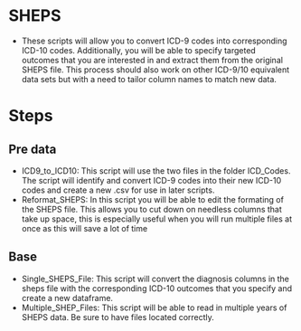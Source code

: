 # SHEPS
- These scripts will allow you to convert ICD-9 codes into corresponding ICD-10 codes. Additionally, you will be able to specify targeted outcomes that you are interested in and extract them from the original SHEPS file. This process should also work on other ICD-9/10 equivalent data sets but with a need to tailor column names to match new data.

# Steps
## Pre data
- ICD9_to_ICD10: This script will use the two files in the folder ICD_Codes. The script will identify and convert ICD-9 codes into their new ICD-10 codes and create a new .csv for use in later scripts.
- Reformat_SHEPS: In this script you will be able to edit the formating of the SHEPS file. This allows you to cut down on needless columns that take up space, this is especially useful when you will run multiple files at once as this will save a lot of time

## Base
- Single_SHEPS_File: This script will convert the diagnosis columns in the sheps file with the corresponding ICD-10 outcomes that you specify and create a new dataframe.
- Multiple_SHEP_Files: This script will be able to read in multiple years of SHEPS data. Be sure to have files located correctly.
